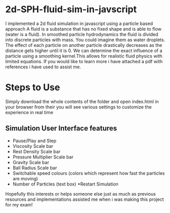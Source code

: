 # 2d-SPH-fluid-sim-in-javscript
I implemented a 2d fluid simulation in javascript using a particle based approach A fluid is a substance that has no fixed shape and is able to flow (water is a fluid). In smoothed particle hydrodynamics the fluid is divided into discrete particles with mass. You could imagine them as water droplets. The effect of each particle on another particle drastically decreases as the distance gets higher until it is 0. We can determine the exact influence of a particle using a smoothing kernel.This allows for realistic fluid physics with limited equations. If you would like to learn more i have attached a pdf with references i have used to assist me.

# Steps to Use
Simply download the whole contents of the folder and open index.html in your browser from their you will see various settings to customize the experience in real time
## Simulation User Interface features
* Pause/Play and Step 
* Viscosity Scale bar
* Rest Density Scale bar
* Pressure Multiplier Scale bar
* Gravity Scale bar
* Ball Radius Scale bar 
* Switchable speed colours (colors which represent how fast the particles are moving)
* Number of Particles (text box)
*Restart Simulation

Hopefully this interests or helps someone else just as much as previous resources and implementations assisted me when i was making this project for my exam!
